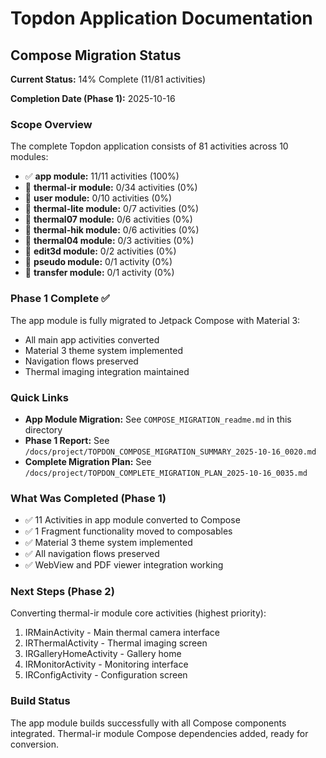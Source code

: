 # Topdon Application Documentation

## Compose Migration Status

**Current Status:** 14% Complete (11/81 activities)

**Completion Date (Phase 1):** 2025-10-16

### Scope Overview

The complete Topdon application consists of 81 activities across 10 modules:

- ✅ **app module:** 11/11 activities (100%)
- 🔄 **thermal-ir module:** 0/34 activities (0%)
- 🔄 **user module:** 0/10 activities (0%)
- 🔄 **thermal-lite module:** 0/7 activities (0%)
- 🔄 **thermal07 module:** 0/6 activities (0%)
- 🔄 **thermal-hik module:** 0/6 activities (0%)
- 🔄 **thermal04 module:** 0/3 activities (0%)
- 🔄 **edit3d module:** 0/2 activities (0%)
- 🔄 **pseudo module:** 0/1 activity (0%)
- 🔄 **transfer module:** 0/1 activity (0%)

### Phase 1 Complete ✅

The app module is fully migrated to Jetpack Compose with Material 3:

- All main app activities converted
- Material 3 theme system implemented
- Navigation flows preserved
- Thermal imaging integration maintained

### Quick Links

- **App Module Migration:** See `COMPOSE_MIGRATION_readme.md` in this directory
- **Phase 1 Report:** See `/docs/project/TOPDON_COMPOSE_MIGRATION_SUMMARY_2025-10-16_0020.md`
- **Complete Migration Plan:** See `/docs/project/TOPDON_COMPLETE_MIGRATION_PLAN_2025-10-16_0035.md`

### What Was Completed (Phase 1)

- ✅ 11 Activities in app module converted to Compose
- ✅ 1 Fragment functionality moved to composables
- ✅ Material 3 theme system implemented
- ✅ All navigation flows preserved
- ✅ WebView and PDF viewer integration working

### Next Steps (Phase 2)

Converting thermal-ir module core activities (highest priority):

1. IRMainActivity - Main thermal camera interface
2. IRThermalActivity - Thermal imaging screen
3. IRGalleryHomeActivity - Gallery home
4. IRMonitorActivity - Monitoring interface
5. IRConfigActivity - Configuration screen

### Build Status

The app module builds successfully with all Compose components integrated.
Thermal-ir module Compose dependencies added, ready for conversion.



